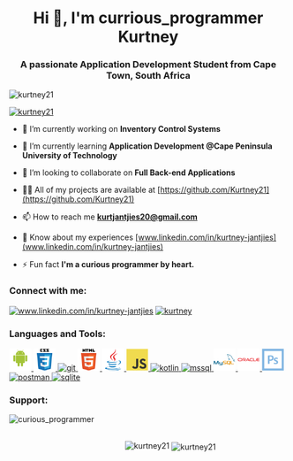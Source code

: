 <h1 align="center">Hi 👋, I'm currious_programmer Kurtney</h1>
<h3 align="center">A passionate Application Development Student from Cape Town, South Africa</h3>

<p align="left"> <img src="https://komarev.com/ghpvc/?username=kurtney21&label=Profile%20views&color=0e75b6&style=flat" alt="kurtney21" /> </p>

<p align="left"> <a href="https://github.com/ryo-ma/github-profile-trophy"><img src="https://github-profile-trophy.vercel.app/?username=kurtney21" alt="kurtney21" /></a> </p>

- 🔭 I’m currently working on **Inventory Control Systems**

- 🌱 I’m currently learning **Application Development @Cape Peninsula University of Technology**

- 👯 I’m looking to collaborate on **Full Back-end Applications**

- 👨‍💻 All of my projects are available at [https://github.com/Kurtney21](https://github.com/Kurtney21)

- 📫 How to reach me **kurtjantjies20@gmail.com**

- 📄 Know about my experiences [www.linkedin.com/in/kurtney-jantjies](www.linkedin.com/in/kurtney-jantjies)

- ⚡ Fun fact **I'm a curious programmer by heart.**

<h3 align="left">Connect with me:</h3>
<p align="left">
<a href="https://linkedin.com/in/www.linkedin.com/in/kurtney-jantjies" target="blank"><img align="center" src="https://raw.githubusercontent.com/rahuldkjain/github-profile-readme-generator/master/src/images/icons/Social/linked-in-alt.svg" alt="www.linkedin.com/in/kurtney-jantjies" height="30" width="40" /></a>
<a href="https://stackoverflow.com/users/kurtney" target="blank"><img align="center" src="https://raw.githubusercontent.com/rahuldkjain/github-profile-readme-generator/master/src/images/icons/Social/stack-overflow.svg" alt="kurtney" height="30" width="40" /></a>
</p>

<h3 align="left">Languages and Tools:</h3>
<p align="left"> <a href="https://developer.android.com" target="_blank"> <img src="https://raw.githubusercontent.com/devicons/devicon/master/icons/android/android-original-wordmark.svg" alt="android" width="40" height="40"/> </a> <a href="https://www.w3schools.com/css/" target="_blank"> <img src="https://raw.githubusercontent.com/devicons/devicon/master/icons/css3/css3-original-wordmark.svg" alt="css3" width="40" height="40"/> </a> <a href="https://git-scm.com/" target="_blank"> <img src="https://www.vectorlogo.zone/logos/git-scm/git-scm-icon.svg" alt="git" width="40" height="40"/> </a> <a href="https://www.w3.org/html/" target="_blank"> <img src="https://raw.githubusercontent.com/devicons/devicon/master/icons/html5/html5-original-wordmark.svg" alt="html5" width="40" height="40"/> </a> <a href="https://www.java.com" target="_blank"> <img src="https://raw.githubusercontent.com/devicons/devicon/master/icons/java/java-original.svg" alt="java" width="40" height="40"/> </a> <a href="https://developer.mozilla.org/en-US/docs/Web/JavaScript" target="_blank"> <img src="https://raw.githubusercontent.com/devicons/devicon/master/icons/javascript/javascript-original.svg" alt="javascript" width="40" height="40"/> </a> <a href="https://kotlinlang.org" target="_blank"> <img src="https://www.vectorlogo.zone/logos/kotlinlang/kotlinlang-icon.svg" alt="kotlin" width="40" height="40"/> </a> <a href="https://www.microsoft.com/en-us/sql-server" target="_blank"> <img src="https://www.svgrepo.com/show/303229/microsoft-sql-server-logo.svg" alt="mssql" width="40" height="40"/> </a> <a href="https://www.mysql.com/" target="_blank"> <img src="https://raw.githubusercontent.com/devicons/devicon/master/icons/mysql/mysql-original-wordmark.svg" alt="mysql" width="40" height="40"/> </a> <a href="https://www.oracle.com/" target="_blank"> <img src="https://raw.githubusercontent.com/devicons/devicon/master/icons/oracle/oracle-original.svg" alt="oracle" width="40" height="40"/> </a> <a href="https://www.photoshop.com/en" target="_blank"> <img src="https://raw.githubusercontent.com/devicons/devicon/master/icons/photoshop/photoshop-line.svg" alt="photoshop" width="40" height="40"/> </a> <a href="https://postman.com" target="_blank"> <img src="https://www.vectorlogo.zone/logos/getpostman/getpostman-icon.svg" alt="postman" width="40" height="40"/> </a> <a href="https://www.sqlite.org/" target="_blank"> <img src="https://www.vectorlogo.zone/logos/sqlite/sqlite-icon.svg" alt="sqlite" width="40" height="40"/> </a> </p>

<h3 align="left">Support:</h3>
<p><a href="https://www.buymeacoffee.com/curious_programmer"> <img align="left" src="https://cdn.buymeacoffee.com/buttons/v2/default-yellow.png" height="50" width="210" alt="curious_programmer" /></a></p><br><br>

<p><img align="left" src="https://github-readme-stats.vercel.app/api/top-langs?username=kurtney21&show_icons=true&locale=en&layout=compact" alt="kurtney21" /></p>

<p>&nbsp;<img align="center" src="https://github-readme-stats.vercel.app/api?username=kurtney21&show_icons=true&locale=en" alt="kurtney21" /></p>
